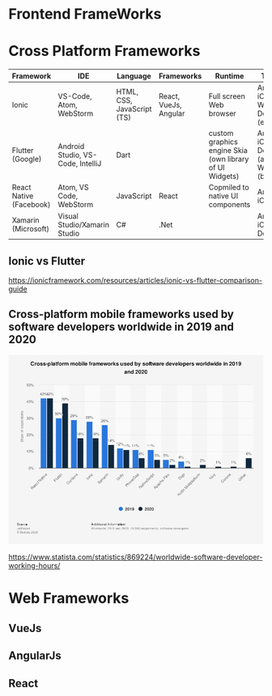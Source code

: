 # Frontend FrameWorks

# Cross Platform Frameworks

| Framework               | IDE                               | Language                   | Frameworks            | Runtime                                                 | Targets                                       | Launched | Pros       | Cons |
|-------------------------|-----------------------------------|----------------------------|-----------------------|---------------------------------------------------------|-----------------------------------------------|----------|------------|------|
| Ionic                   | VS-Code, Atom, WebStorm           | HTML, CSS, JavaScript (TS) | React, VueJs, Angular | Full screen Web browser                                 | Android, iOS, Web/PWA Desktop (electron)      | 2013     |            |      |
| Flutter (Google)        | Android Studio, VS-Code, IntelliJ | Dart                       |                       | custom graphics engine Skia (own library of UI Widgets) | Android, iOS, Desktop (alpha), Web app (beta) | 2017     | Perormance | New  |
| React Native (Facebook) | Atom, VS Code, WebStorm           | JavaScript                 | React                 | Copmiled to native UI components                        | Android, iOS, Web                             | 2015     |            |      |
| Xamarin (Microsoft)     | Visual Studio/Xamarin Studio      | C#                         | .Net                  |                                                         | Android, iOS, Desktop                         |          |            |      |

## Ionic vs Flutter

https://ionicframework.com/resources/articles/ionic-vs-flutter-comparison-guide 

##  Cross-platform mobile frameworks used by software developers worldwide in 2019 and 2020 

![Cross-platform mobile frameworks used by software developers worldwide in 2019 and 2020](./Images/statistic_id869224_cross-platform-mobile-frameworks-used-by-developers-worldwide-2019-and-2020.png)

https://www.statista.com/statistics/869224/worldwide-software-developer-working-hours/

# Web Frameworks

## VueJs
## AngularJs
## React
